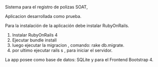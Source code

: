 Sistema para el registro de polizas SOAT,

Aplicacion desarrollada como prueba. 

Para la instalación de la aplicación debe instalar RubyOnRails. 

1) Instalar RubyOnRails 4 
2) Ejecutar bundle install 
3) luego ejecutar la migracion , comando: rake db.migrate. 
4) por ultimo ejecutar rails s , para iniciar el servidor. 

La app posee como base de datos: SQLite y para el Frontend Bootstrap 4. 